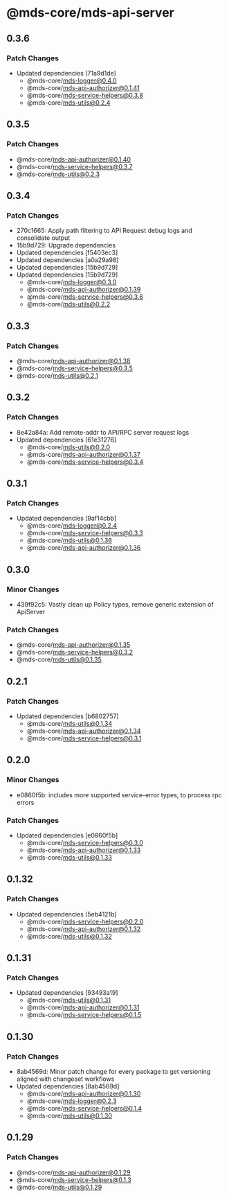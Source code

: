 # @mds-core/mds-api-server

## 0.3.6

### Patch Changes

- Updated dependencies [71a9d1de]
  - @mds-core/mds-logger@0.4.0
  - @mds-core/mds-api-authorizer@0.1.41
  - @mds-core/mds-service-helpers@0.3.8
  - @mds-core/mds-utils@0.2.4

## 0.3.5

### Patch Changes

- @mds-core/mds-api-authorizer@0.1.40
- @mds-core/mds-service-helpers@0.3.7
- @mds-core/mds-utils@0.2.3

## 0.3.4

### Patch Changes

- 270c1665: Apply path filtering to API Request debug logs and consolidate output
- 15b9d729: Upgrade dependencies
- Updated dependencies [f5403ec3]
- Updated dependencies [a0a29a98]
- Updated dependencies [15b9d729]
- Updated dependencies [15b9d729]
  - @mds-core/mds-logger@0.3.0
  - @mds-core/mds-api-authorizer@0.1.39
  - @mds-core/mds-service-helpers@0.3.6
  - @mds-core/mds-utils@0.2.2

## 0.3.3

### Patch Changes

- @mds-core/mds-api-authorizer@0.1.38
- @mds-core/mds-service-helpers@0.3.5
- @mds-core/mds-utils@0.2.1

## 0.3.2

### Patch Changes

- 8e42a84a: Add remote-addr to API/RPC server request logs
- Updated dependencies [61e31276]
  - @mds-core/mds-utils@0.2.0
  - @mds-core/mds-api-authorizer@0.1.37
  - @mds-core/mds-service-helpers@0.3.4

## 0.3.1

### Patch Changes

- Updated dependencies [9af14cbb]
  - @mds-core/mds-logger@0.2.4
  - @mds-core/mds-service-helpers@0.3.3
  - @mds-core/mds-utils@0.1.36
  - @mds-core/mds-api-authorizer@0.1.36

## 0.3.0

### Minor Changes

- 439f92c5: Vastly clean up Policy types, remove generic extension of ApiServer

### Patch Changes

- @mds-core/mds-api-authorizer@0.1.35
- @mds-core/mds-service-helpers@0.3.2
- @mds-core/mds-utils@0.1.35

## 0.2.1

### Patch Changes

- Updated dependencies [b6802757]
  - @mds-core/mds-utils@0.1.34
  - @mds-core/mds-api-authorizer@0.1.34
  - @mds-core/mds-service-helpers@0.3.1

## 0.2.0

### Minor Changes

- e0860f5b: includes more supported service-error types, to process rpc errors

### Patch Changes

- Updated dependencies [e0860f5b]
  - @mds-core/mds-service-helpers@0.3.0
  - @mds-core/mds-api-authorizer@0.1.33
  - @mds-core/mds-utils@0.1.33

## 0.1.32

### Patch Changes

- Updated dependencies [5eb4121b]
  - @mds-core/mds-service-helpers@0.2.0
  - @mds-core/mds-api-authorizer@0.1.32
  - @mds-core/mds-utils@0.1.32

## 0.1.31

### Patch Changes

- Updated dependencies [93493a19]
  - @mds-core/mds-utils@0.1.31
  - @mds-core/mds-api-authorizer@0.1.31
  - @mds-core/mds-service-helpers@0.1.5

## 0.1.30

### Patch Changes

- 8ab4569d: Minor patch change for every package to get versioning aligned with changeset workflows
- Updated dependencies [8ab4569d]
  - @mds-core/mds-api-authorizer@0.1.30
  - @mds-core/mds-logger@0.2.3
  - @mds-core/mds-service-helpers@0.1.4
  - @mds-core/mds-utils@0.1.30

## 0.1.29

### Patch Changes

- @mds-core/mds-api-authorizer@0.1.29
- @mds-core/mds-service-helpers@0.1.3
- @mds-core/mds-utils@0.1.29
